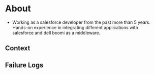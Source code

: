 # About

-  Working as a salesforce developer from the past more than 5 years. Hands-on experience in integrating different applications with salesforce and dell boomi as a middleware.

## Context


## Failure Logs

